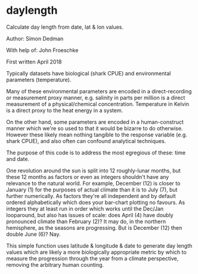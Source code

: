 # daylength
Calculate day length from date, lat &amp; lon values.

Author: Simon Dedman

With help of: John Froeschke

First written April 2018

Typically datasets have biological (shark CPUE) and environmental parameters (temperature).

Many of these environmental parameters are encoded in a direct-recording or measurement proxy manner, e.g. salinity in parts per million is a direct measurement of a physical/chemical concentration. Temperature in Kelvin is a direct proxy to the heat energy in a system.

On the other hand, some parameters are encoded in a human-construct manner which we're so used to that it would be bizarre to do otherwise. However these likely mean nothing tangible to the response variable (e.g. shark CPUE), and also often can confound analytical techniques.

The purpose of this code is to address the most egregious of these: time and date.

One revolution around the sun is split into 12 roughly-lunar months, but these 12 months as factors or even as integers shouldn't have any relevance to the natural world. For example, December (12) is closer to January (1) for the purposes of actual climate than it is to July (7), but further numerically. As factors they're all independent and by default ordered alphabetically which does your bar-chart plotting no favours. As integers they at least run in order which works until the Dec/Jan looparound, but also has issues of scale: does April (4) have doubly pronounced climate than February (2)? It may do, in the northern hemisphere, as the seasons are progressing. But is December (12) then double June (6)? Nay.

This simple function uses latitude & longitude & date to generate day length values which are likely a more biologically appropriate metric by which to measure the progression through the year from a climate perspective, removing the arbitrary human counting.
